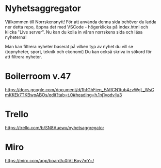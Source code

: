 # Nyhetsaggregator

Välkommen till Norrskensnytt!
För att använda denna sida behöver du ladda ner detta repo, öppna det med VSCode - högerklicka på index.html och klicka "Live server".
Nu kan du kolla in våran norrskens sida och läsa nyheterna!

Man kan filtrera nyheter baserat på vilken typ av nyhet du vill se (topnyheter, sport, teknik och ekonomi)
Du kan också skriva in sökord för att filtrera nyheter.













# Boilerroom v.47
https://docs.google.com/document/d/1hfGhFien_EARCN1tub4zvWgL_WsCmKKEk7TKBwpABOs/edit?tab=t.0#heading=h.1nj1vodvlju3

# Trello
https://trello.com/b/SN8Auewx/nyhetsaggregator

# Miro
https://miro.com/app/board/uXjVLBqv7mY=/
